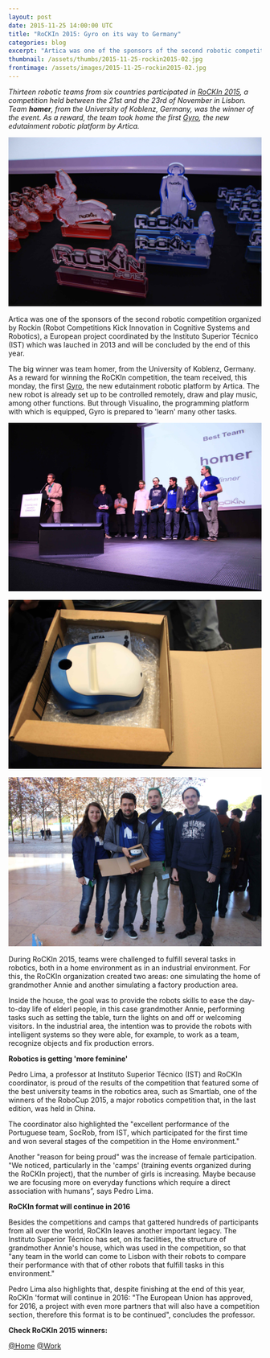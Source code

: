 ```yaml
---
layout: post
date: 2015-11-25 14:00:00 UTC
title: "RoCKIn 2015: Gyro on its way to Germany"
categories: blog
excerpt: "Artica was one of the sponsors of the second robotic competition organized by RoCKIn"
thumbnail: /assets/thumbs/2015-11-25-rockin2015-02.jpg
frontimage: /assets/images/2015-11-25-rockin2015-02.jpg
---
```


<i>Thirteen robotic teams from six countries participated in [RoCKIn 2015][1], a competition held between the 21st and the 23rd of November in Lisbon. Team <b>homer</b>, from the University of Koblenz, Germany, was the winner of the event. As a reward, the team took home the first [Gyro][2], the new edutainment robotic platform by Artica.</i>

![](/assets/images/2015-11-25-rockin2015-01.jpg)

Artica was one of the sponsors of the second robotic competition organized by Rockin (Robot Competitions Kick Innovation in Cognitive Systems and Robotics), a European project coordinated by the Instituto Superior Técnico (IST) which was lauched in 2013 and will be concluded by the end of this year.

The big winner was team homer, from the University of Koblenz, Germany. As a reward for winning the RoCKIn competition, the team received, this monday, the first [Gyro][2], the new edutainment robotic platform by Artica. The new robot is already set up to be controlled remotely, draw and play music, among other functions. But through Visualino, the programming platform with which is equipped, Gyro is prepared to 'learn' many other tasks.

![](/assets/images/2015-11-25-rockin2015-03.jpg)

![](/assets/images/2015-11-25-rockin2015-04.jpg)

![](/assets/images/2015-11-25-rockin2015-02.jpg)

During RoCKIn 2015, teams were challenged to fulfill several tasks in robotics, both in a home environment as in an industrial environment. For this, the RoCKIn organization created two areas: one simulating the home of grandmother Annie and another simulating a factory production area.

Inside the house, the goal was to provide the robots skills to ease the day-to-day life of elderl people, in this case grandmother Annie, performing tasks such as setting the table, turn the lights on and off or welcoming visitors. In the industrial area, the intention was to provide the robots with intelligent systems so they were able, for example, to work as a team, recognize objects and fix production errors.

<b>Robotics is getting 'more feminine'</b>

Pedro Lima, a professor at Instituto Superior Técnico (IST) and RoCKIn coordinator, is proud of the results of the competition that featured some of the best university teams in the robotics area, such as Smartlab, one of the winners of the RoboCup 2015, a major robotics competition that, in the last edition, was held in China.

The coordinator also highlighted the "excellent performance of the Portuguese team, SocRob, from IST, which participated for the first time and won several stages of the competition in the Home environment."

Another "reason for being proud" was the increase of female participation. "We noticed, particularly in the 'camps' (training events organized during the RoCKIn project), that the number of girls is increasing. Maybe because we are focusing more on everyday functions which require a direct association with humans”, says Pedro Lima.

<b>RoCKIn format will continue in 2016</b>

Besides the competitions and camps that gattered hundreds of participants from all over the world, RoCKIn leaves another important legacy. The Instituto Superior Técnico has set, on its facilities, the structure of grandmother Annie's house, which was used in the competition, so that "any team in the world can come to Lisbon with their robots to compare their performance with that of other robots that fulfill tasks in this environment."

Pedro Lima also highlights that, despite finishing at the end of this year, RoCKIn 'format will continue in 2016: "The European Union has approved, for 2016, a project with even more partners that will also have a competition section, therefore this format is to be continued", concludes the professor.

<b>Check RoCKIn 2015 winners:</b>

[@Home][3]
[@Work][4]

[1]: http://rockinrobotchallenge.eu/rockin2015.php
[2]: http://gyro.artica.cc
[3]: http://rockinrobotchallenge.eu/rockin2015_athome_finalresults.pdf
[4]: http://rockinrobotchallenge.eu/rockin2015_atwork_finalresults.pdf